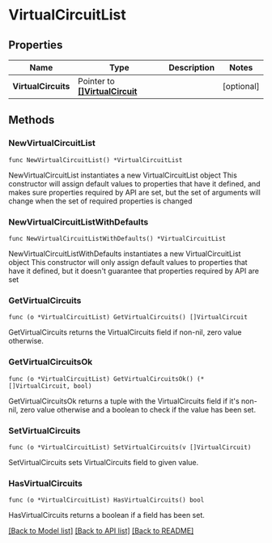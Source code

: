 # VirtualCircuitList

## Properties

Name | Type | Description | Notes
------------ | ------------- | ------------- | -------------
**VirtualCircuits** | Pointer to [**[]VirtualCircuit**](VirtualCircuit.md) |  | [optional] 

## Methods

### NewVirtualCircuitList

`func NewVirtualCircuitList() *VirtualCircuitList`

NewVirtualCircuitList instantiates a new VirtualCircuitList object
This constructor will assign default values to properties that have it defined,
and makes sure properties required by API are set, but the set of arguments
will change when the set of required properties is changed

### NewVirtualCircuitListWithDefaults

`func NewVirtualCircuitListWithDefaults() *VirtualCircuitList`

NewVirtualCircuitListWithDefaults instantiates a new VirtualCircuitList object
This constructor will only assign default values to properties that have it defined,
but it doesn't guarantee that properties required by API are set

### GetVirtualCircuits

`func (o *VirtualCircuitList) GetVirtualCircuits() []VirtualCircuit`

GetVirtualCircuits returns the VirtualCircuits field if non-nil, zero value otherwise.

### GetVirtualCircuitsOk

`func (o *VirtualCircuitList) GetVirtualCircuitsOk() (*[]VirtualCircuit, bool)`

GetVirtualCircuitsOk returns a tuple with the VirtualCircuits field if it's non-nil, zero value otherwise
and a boolean to check if the value has been set.

### SetVirtualCircuits

`func (o *VirtualCircuitList) SetVirtualCircuits(v []VirtualCircuit)`

SetVirtualCircuits sets VirtualCircuits field to given value.

### HasVirtualCircuits

`func (o *VirtualCircuitList) HasVirtualCircuits() bool`

HasVirtualCircuits returns a boolean if a field has been set.


[[Back to Model list]](../README.md#documentation-for-models) [[Back to API list]](../README.md#documentation-for-api-endpoints) [[Back to README]](../README.md)


